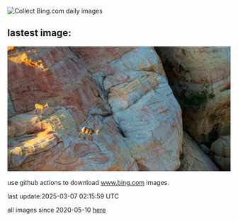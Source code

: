 ![Collect Bing.com daily images](https://github.com/counter2015/bing-daily-images/workflows/Collect%20Bing.com%20daily%20images/badge.svg)
## lastest image:
![](images/img.jpg)

use github actions to download www.bing.com images.

last update:2025-03-07 02:15:59 UTC

all images since 2020-05-10 [here](https://github.com/counter2015/bing-daily-images/tree/master/images) 
